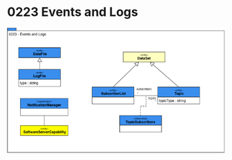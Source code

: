 <!-- SPDX-License-Identifier: CC-BY-4.0 -->
<!-- Copyright Contributors to the Egeria project. -->

# 0223 Events and Logs

![UML](0223-Events-and-Logs.png)